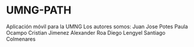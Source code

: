 # UMNG-PATH
Aplicación móvil para la UMNG
Los autores somos:
  Juan Jose Potes
  Paula Ocampo
  Cristian Jimenez
  Alexander Roa
  Diego Lengyel
  Santiago Colmenares

